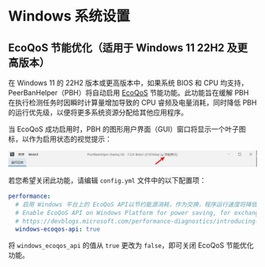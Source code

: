 # Windows 系统设置

## EcoQoS 节能优化（适用于 Windows 11 22H2 及更高版本）

在 Windows 11 的 22H2 版本或更高版本中，如果系统 BIOS 和 CPU 均支持，PeerBanHelper（PBH）将自动启用 [EcoQoS](https://devblogs.microsoft.com/performance-diagnostics/introducing-ecoqos/) 节能功能。此功能旨在缓解 PBH 在执行检测任务时因瞬时计算量增加导致的 CPU 睿频及电量消耗，同时降低 PBH 的运行优先级，以便将更多系统资源分配给其他应用程序。

当 EcoQoS 成功启用时，PBH 的图形用户界面（GUI）窗口将显示一个叶子图标，以作为启用状态的视觉提示：

![EcoQoS 图标](./assets/ecoqos.png)

若您希望关闭此功能，请编辑 `config.yml` 文件中的以下配置项：

```yaml
performance:
  # 启用 Windows 平台上的 EcoQoS API以节约能源消耗，作为交换，程序运行速度将降低，定时任务可能推迟
  # Enable EcoQoS API on Windows Platform for power saving, for exchange, the program performance will reduce and cronjobs may delay
  # https://devblogs.microsoft.com/performance-diagnostics/introducing-ecoqos/
  windows-ecoqos-api: true
```

将 `windows_ecoqos_api` 的值从 `true` 更改为 `false`，即可关闭 EcoQoS 节能优化功能。